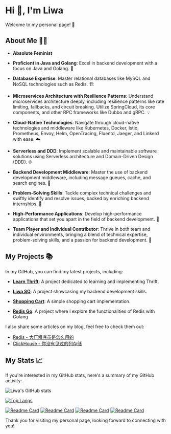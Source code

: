 # Hi 👋, I'm Liwa

Welcome to my personal page! 🎉
<!--
**Zhubaiali/Zhubaiali** is a ✨ _special_ ✨ repository because its `README.md` (this file) appears on your GitHub profile.

Here are some ideas to get you started:

- 🔭 I’m currently working on ...
- 🌱 I’m currently learning ...
- 👯 I’m looking to collaborate on ...
- 🤔 I’m looking for help with ...
- 💬 Ask me about ...
- 📫 How to reach me: ...
- 😄 Pronouns: ...
- ⚡ Fun fact: ...
-->

## About Me 🙋‍♀️

- **Absolute Feminist**
  
- **Proficient in Java and Golang**: Excel in backend development with a focus on Java and Golang. 🚀

- **Database Expertise**: Master relational databases like MySQL and NoSQL technologies such as Redis. 🏗️

- **Microservices Architecture with Resilience Patterns**: Understand microservices architecture deeply, including resilience patterns like rate limiting, fallbacks, and circuit breaking. Utilize SpringCloud, its core components, and other RPC frameworks like Dubbo and gRPC. 💡

- **Cloud-Native Technologies**: Navigate through cloud-native technologies and middleware like Kubernetes, Docker, Istio, Prometheus, Envoy, Helm, OpenTracing, Fluentd, Jaeger, and Linkerd with ease. ☁️

- **Serverless and DDD**: Implement scalable and maintainable software solutions using Serverless architecture and Domain-Driven Design (DDD). 🌐

- **Backend Development Middleware**: Master the use of backend development middleware, including message queues, cache, and search engines. 🎯

- **Problem-Solving Skills**: Tackle complex technical challenges and swiftly identify and resolve issues, backed by enriching backend internships. 🧠

- **High-Performance Applications**: Develop high-performance applications that set you apart in the field of backend development. 🌟

- **Team Player and Individual Contributor**: Thrive in both team and individual environments, bringing a blend of technical expertise, problem-solving skills, and a passion for backend development. 🎉











## My Projects 📚

In my GitHub, you can find my latest projects, including:

- **[Learn Thrift](https://github.com/Zhubaiali/learn-thrift)**: A project dedicated to learning and implementing Thrift.

- **[Liwa SO](https://github.com/Zhubaiali/liwa-so)**: A project showcasing my backend development skills.

- **[Shopping Cart](https://github.com/Zhubaiali/ShoppingCart)**: A simple shopping cart implementation.

- **[Redis Go](https://github.com/Zhubaiali/redis-go)**: A project where I explore the functionalities of Redis with Golang

I also share some articles on my blog, feel free to check them out:

- [Redis - 大厂程序员是怎么用的](https://juejin.cn/post/7200376545243807802)
- [ClickHouse - 你没有见过的列存储](https://juejin.cn/post/7200689071260680249)


## My Stats 📈

If you're interested in my GitHub stats, here's a summary of my GitHub activity:

![Liwa's GitHub stats](https://github-readme-stats.vercel.app/api?username=Zhubaiali&show_icons=true&theme=radical)

[![Top Langs](https://github-readme-stats.vercel.app/api/top-langs/?username=Zhubaiali&layout=compact)](https://github.com/anuraghazra/github-readme-stats)

[![Readme Card](https://github-readme-stats.vercel.app/api/pin/?username=Zhubaiali&repo=learn-thrift)](https://github.com/Zhubaiali/learn-thrift)
[![Readme Card](https://github-readme-stats.vercel.app/api/pin/?username=Zhubaiali&repo=liwa-so)](https://github.com/Zhubaiali/liwa-so)
[![Readme Card](https://github-readme-stats.vercel.app/api/pin/?username=Zhubaiali&repo=ShoppingCart)](https://github.com/Zhubaiali/ShoppingCart)
[![Readme Card](https://github-readme-stats.vercel.app/api/pin/?username=Zhubaiali&repo=redis-go)](https://github.com/Zhubaiali/redis-go)

Thank you for visiting my personal page, looking forward to connecting with you!

